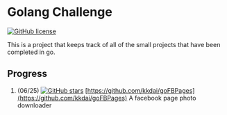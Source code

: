 
# Golang Challenge
[![GitHub license](https://img.shields.io/badge/license-MIT-blue.svg)](https://raw.githubusercontent.com/toomore/gogrs/master/LICENSE)

This is a project that keeps track of all of the small projects that have been completed in go.

## Progress 

1. (06/25) [![GitHub stars](https://img.shields.io/github/stars/kkdai/goFBPages?style=social)](https://github.com/kkdai/goFBPages/stargazers/) [https://github.com/kkdai/goFBPages](https://github.com/kkdai/goFBPages) A facebook page photo downloader
